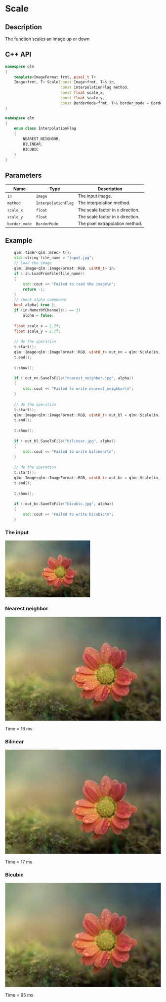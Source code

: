 # Scale

## Description
The function scales an image up or down

## C++ API
```c++
namespace qlm
{
	template<ImageFormat frmt, pixel_t T>
	Image<frmt, T> Scale(const Image<frmt, T>& in,
						 const InterpolationFlag method,
		                 const float scale_x, 
		                 const float scale_y,
						 const BorderMode<frmt, T>& border_mode = BorderMode<frmt, T>{});
}
```
```c++
namespace qlm
{
	enum class InterpolationFlag
	{
		NEAREST_NEIGHBOR,
		BILINEAR,
		BICUBIC
	}
}
```
## Parameters

| Name           | Type               | Description                      |
|----------------|--------------------|----------------------------------|
| `in`           | `Image`            | The input image.                 |
| `method`       | `InterpolationFlag`| The interpolation method.        |
| `scale_x`      | `float`            | The scale factor in x direction. |
| `scale_y`      | `float`            | The scale factor in x direction. |
| `border_mode`  | `BorderMode`       | The pixel extrapolation method.  |

## Example

```c++
	qlm::Timer<qlm::msec> t{};
	std::string file_name = "input.jpg";
	// load the image
	qlm::Image<qlm::ImageFormat::RGB, uint8_t> in;
	if (!in.LoadFromFile(file_name))
	{
		std::cout << "Failed to read the image\n";
		return -1;
	}
	// check alpha component
	bool alpha{ true };
	if (in.NumerOfChannels() == 3)
		alpha = false;

	float scale_x = 2.7f;
	float scale_y = 2.7f;

	// do the operation
	t.start();
	qlm::Image<qlm::ImageFormat::RGB, uint8_t> out_nn = qlm::Scale(in, qlm::InterpolationFlag::NEAREST_NEIGHBOR, scale_x, scale_y);
	t.end();

	t.show();

	if (!out_nn.SaveToFile("nearest_neighbor.jpg", alpha))
	{
		std::cout << "Failed to write nearest_neighbor\n";
	}

	// do the operation
	t.start();
	qlm::Image<qlm::ImageFormat::RGB, uint8_t> out_bl = qlm::Scale(in, qlm::InterpolationFlag::BILINEAR, scale_x, scale_y);
	t.end();

	t.show();

	if (!out_bl.SaveToFile("bilinear.jpg", alpha))
	{
		std::cout << "Failed to write bilinear\n";
	}

	// do the operation
	t.start();
	qlm::Image<qlm::ImageFormat::RGB, uint8_t> out_bc = qlm::Scale(in, qlm::InterpolationFlag::BICUBIC, scale_x, scale_y);
	t.end();

	t.show();

	if (!out_bc.SaveToFile("bicubic.jpg", alpha))
	{
		std::cout << "Failed to write bicubic\n";
	}
```
### The input
![Input Image](input.jpg)
### Nearest neighbor
![Input Image](nearest_neighbor.jpg)

Time = 16 ms
### Bilinear
![Input Image](bilinear.jpg)

Time = 17 ms
### Bicubic
![Input Image](bicubic.jpg)

Time = 95 ms
